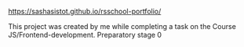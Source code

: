 https://sashasistot.github.io/rsschool-portfolio/

This project was created by me while completing a task on the Course JS/Frontend-development. Preparatory stage 0